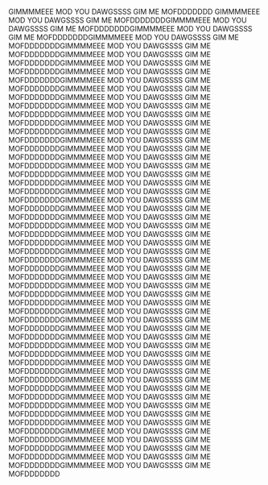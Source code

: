 GIMMMMEEE MOD YOU DAWGSSSS 
GIM ME MOFDDDDDDD
 GIMMMMEEE MOD YOU DAWGSSSS 
GIM ME MOFDDDDDDDGIMMMMEEE MOD YOU DAWGSSSS 
GIM ME MOFDDDDDDDGIMMMMEEE MOD YOU DAWGSSSS 
GIM ME MOFDDDDDDDGIMMMMEEE MOD YOU DAWGSSSS 
GIM ME MOFDDDDDDDGIMMMMEEE MOD YOU DAWGSSSS 
GIM ME MOFDDDDDDDGIMMMMEEE MOD YOU DAWGSSSS 
GIM ME MOFDDDDDDDGIMMMMEEE MOD YOU DAWGSSSS 
GIM ME MOFDDDDDDDGIMMMMEEE MOD YOU DAWGSSSS 
GIM ME MOFDDDDDDDGIMMMMEEE MOD YOU DAWGSSSS 
GIM ME MOFDDDDDDDGIMMMMEEE MOD YOU DAWGSSSS 
GIM ME MOFDDDDDDDGIMMMMEEE MOD YOU DAWGSSSS 
GIM ME MOFDDDDDDDGIMMMMEEE MOD YOU DAWGSSSS 
GIM ME MOFDDDDDDDGIMMMMEEE MOD YOU DAWGSSSS 
GIM ME MOFDDDDDDDGIMMMMEEE MOD YOU DAWGSSSS 
GIM ME MOFDDDDDDDGIMMMMEEE MOD YOU DAWGSSSS 
GIM ME MOFDDDDDDDGIMMMMEEE MOD YOU DAWGSSSS 
GIM ME MOFDDDDDDDGIMMMMEEE MOD YOU DAWGSSSS 
GIM ME MOFDDDDDDDGIMMMMEEE MOD YOU DAWGSSSS 
GIM ME MOFDDDDDDDGIMMMMEEE MOD YOU DAWGSSSS 
GIM ME MOFDDDDDDDGIMMMMEEE MOD YOU DAWGSSSS 
GIM ME MOFDDDDDDDGIMMMMEEE MOD YOU DAWGSSSS 
GIM ME MOFDDDDDDDGIMMMMEEE MOD YOU DAWGSSSS 
GIM ME MOFDDDDDDDGIMMMMEEE MOD YOU DAWGSSSS 
GIM ME MOFDDDDDDDGIMMMMEEE MOD YOU DAWGSSSS 
GIM ME MOFDDDDDDDGIMMMMEEE MOD YOU DAWGSSSS 
GIM ME MOFDDDDDDDGIMMMMEEE MOD YOU DAWGSSSS 
GIM ME MOFDDDDDDDGIMMMMEEE MOD YOU DAWGSSSS 
GIM ME MOFDDDDDDDGIMMMMEEE MOD YOU DAWGSSSS 
GIM ME MOFDDDDDDDGIMMMMEEE MOD YOU DAWGSSSS 
GIM ME MOFDDDDDDDGIMMMMEEE MOD YOU DAWGSSSS 
GIM ME MOFDDDDDDDGIMMMMEEE MOD YOU DAWGSSSS 
GIM ME MOFDDDDDDDGIMMMMEEE MOD YOU DAWGSSSS 
GIM ME MOFDDDDDDDGIMMMMEEE MOD YOU DAWGSSSS 
GIM ME MOFDDDDDDDGIMMMMEEE MOD YOU DAWGSSSS 
GIM ME MOFDDDDDDDGIMMMMEEE MOD YOU DAWGSSSS 
GIM ME MOFDDDDDDDGIMMMMEEE MOD YOU DAWGSSSS 
GIM ME MOFDDDDDDDGIMMMMEEE MOD YOU DAWGSSSS 
GIM ME MOFDDDDDDDGIMMMMEEE MOD YOU DAWGSSSS 
GIM ME MOFDDDDDDDGIMMMMEEE MOD YOU DAWGSSSS 
GIM ME MOFDDDDDDDGIMMMMEEE MOD YOU DAWGSSSS 
GIM ME MOFDDDDDDDGIMMMMEEE MOD YOU DAWGSSSS 
GIM ME MOFDDDDDDDGIMMMMEEE MOD YOU DAWGSSSS 
GIM ME MOFDDDDDDDGIMMMMEEE MOD YOU DAWGSSSS 
GIM ME MOFDDDDDDDGIMMMMEEE MOD YOU DAWGSSSS 
GIM ME MOFDDDDDDDGIMMMMEEE MOD YOU DAWGSSSS 
GIM ME MOFDDDDDDDGIMMMMEEE MOD YOU DAWGSSSS 
GIM ME MOFDDDDDDDGIMMMMEEE MOD YOU DAWGSSSS 
GIM ME MOFDDDDDDDGIMMMMEEE MOD YOU DAWGSSSS 
GIM ME MOFDDDDDDDGIMMMMEEE MOD YOU DAWGSSSS 
GIM ME MOFDDDDDDDGIMMMMEEE MOD YOU DAWGSSSS 
GIM ME MOFDDDDDDDGIMMMMEEE MOD YOU DAWGSSSS 
GIM ME MOFDDDDDDDGIMMMMEEE MOD YOU DAWGSSSS 
GIM ME MOFDDDDDDDGIMMMMEEE MOD YOU DAWGSSSS 
GIM ME MOFDDDDDDDGIMMMMEEE MOD YOU DAWGSSSS 
GIM ME MOFDDDDDDD
